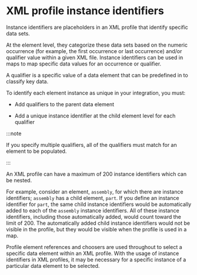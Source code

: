 # XML profile instance identifiers

<head>
  <meta name="guidename" content="Integration"/>
  <meta name="context" content="GUID-7fc55e4f-1bf6-482b-bb4c-19a115601da7"/>
</head>

Instance identifiers are placeholders in an XML profile that identify specific data sets.

At the element level, they categorize these data sets based on the numeric occurrence \(for example, the first occurrence or last occurrence\) and/or qualifier value within a given XML file. Instance identifiers can be used in maps to map specific data values for an occurrence or qualifier.

A qualifier is a specific value of a data element that can be predefined in to classify key data.

To identify each element instance as unique in your integration, you must:

- Add qualifiers to the parent data element

- Add a unique instance identifier at the child element level for each qualifier

:::note

If you specify multiple qualifiers, all of the qualifiers must match for an element to be populated.

:::

An XML profile can have a maximum of 200 instance identifiers which can be nested.

For example, consider an element, `assembly`, for which there are instance identifiers; `assembly` has a child element, `part`. If you define an instance identifier for `part`, the same child instance identifiers would be automatically added to each of the `assembly` instance identifiers. All of these instance identifiers, including those automatically added, would count toward the limit of 200. The automatically added child instance identifiers would not be visible in the profile, but they would be visible when the profile is used in a map.

Profile element references and choosers are used throughout to select a specific data element within an XML profile. With the usage of instance identifiers in XML profiles, it may be necessary for a specific instance of a particular data element to be selected.
